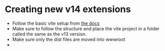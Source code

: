 # Creating new v14 extensions

- Follow the basic vite setup from [the docs](https://docs.umbraco.com/umbraco-cms/customizing/development-flow/vite-package-setup)
- Make sure to follow the structure and place the vite project in a folder called the same as the v13 version.
- Make sure only the dist files are moved into wwwroot
- 